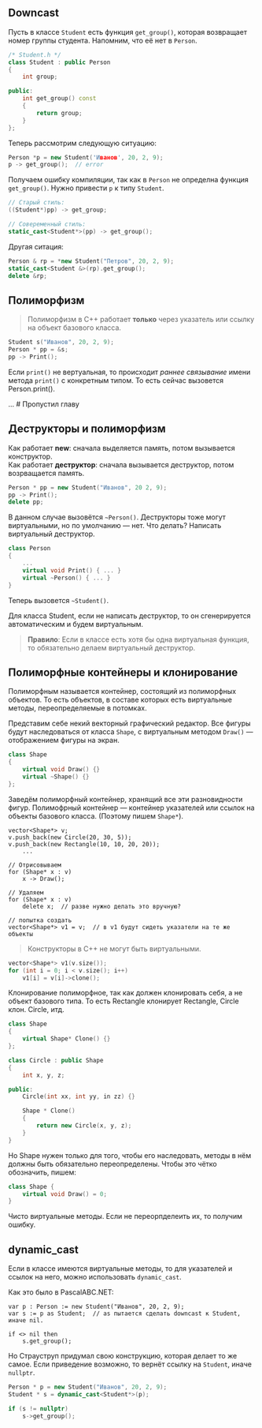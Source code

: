 ## Downcast

Пусть в классе `Student` есть функция `get_group()`, которая возвращает номер группы студента. Напомним, что её нет в `Person`.

```cpp
/* Student.h */
class Student : public Person
{
    int group;

public:
    int get_group() const
    {
        return group;
    }
};
```

Теперь рассмотрим следующую ситуацию:
```cpp
Person *p = new Student('Иванов', 20, 2, 9);
p -> get_group();  // error
```

Получаем ошибку компиляции, так как в `Person` не определна функция
`get_group()`. Нужно привести `p` к типу `Student`.

```cpp
// Старый стиль:
((Student*)pp) -> get_group;

// Совеременный стиль:
static_cast<Student*>(pp) -> get_group();
```

Другая ситация:

```cpp
Person & rp = *new Student("Петров", 20, 2, 9);
static_cast<Student &>(rp).get_group();
delete &rp;
```

## Полиморфизм

> Полиморфизм в C++ работает **только** через указатель или ссылку на объект базового класса.

```cpp
Student s("Иванов", 20, 2, 9);
Person * pp = &s;
pp -> Print();
```

Если `print()` не вертуальная, то происходит *раннее связывание* имени метода `print()` с конкретным типом. То есть сейчас вызовется Person.print().


... # Пропустил главу


## Деструкторы и полиморфизм

Как работает **new**: сначала выделяется память, потом вызывается конструктор. <br>
Как работает **деструктор**: сначала вызывается деструктор, потом возрващается память.

```cpp
Person * pp = new Student("Иванов", 20 2, 9);
pp -> Print();
delete pp;
```

В данном случае вызовётся `~Person()`. Деструкторы тоже могут виртуальными, но по умолчанию — нет. Что делать? Написать виртуальный деструктор. 

```cpp
class Person
{
    ...
    virtual void Print() { ... }
    virtual ~Person() { ... }
}
```

Теперь вызовется `~Student()`.

Для класса Student, если не написать деструктор, то он сгенерируется автоматическим и будем виртуальным.

> **Правило**: Если в классе есть хотя бы одна виртуальная функция, то обязательно делаем виртуальный деструктор.


## Полиморфные контейнеры и клонирование

Полиморфным называется контейнер, состоящий из полиморфных объектов. То есть объектов, в составе которых есть виртуальные методы, переопределяемые в потомках.

Представим себе некий векторный графический редактор. Все фигуры будут наследоваться от класса `Shape`, с виртуальным методом `Draw()` — отображением фигуры на экран.

```cpp
class Shape
{
    virtual void Draw() {}
    virtual ~Shape() {}
};
```


Заведём полиморфный контейнер, хранящий все эти разновидности фигур. Полимофрный контейнер — контейнер указателей или ссылок на объекты базового класса. (Поэтому пишем `Shape*`).

```
vector<Shape*> v;
v.push_back(new Circle(20, 30, 5));
v.push_back(new Rectangle(10, 10, 20, 20));
    ...

// Отрисовываем
for (Shape* x : v)
    x -> Draw();

// Удаляем
for (Shape* x : v)
    delete x;  // разве нужно делать это вручную?

// попытка создать 
vector<Shape*> v1 = v;  // в v1 будут сидеть указатели на те же объекты
```

> Конструкторы в C++ не могут быть виртуальными.

```cpp
vector<Shape*> v1(v.size());
for (int i = 0; i < v.size(); i++)
    v1[i] = v[i]->clone();
```

Клонирование полиморфное, так как должен клонировать себя, а не объект базового типа. То есть Rectangle клонирует Rectangle, Circle клон. Circle, итд.

```cpp
class Shape
{
    virtual Shape* Clone() {}
};

class Circle : public Shape
{
    int x, y, z;

public:
    Circle(int xx, int yy, in zz) {}

    Shape * Clone()
    {
        return new Circle(x, y, z);
    }
}
```

Но Shape нужен только для того, чтобы его наследовать, методы в нём должны быть обязательно переопределены. Чтобы это чётко обозначить, пишем:

```cpp
class Shape {
    virtual void Draw() = 0;
}
```

Чисто виртуальные методы. Если не переорпделеить их, то получим ошибку.


## dynamic_cast

Если в классе имеются виртуальные методы, то для указателей и ссылок на него, можно использовать `dynamic_cast`.

Как это было в PascalABC.NET:

```delphi
var p : Person := new Student("Иванов", 20, 2, 9);
var s := p as Student;  // as пытается сделать downcast к Student, иначе nil.

if <> nil then
    s.get_group();
```

Но Страуструп придумал свою конструкцию, которая делает то же самое. Если приведение возможно, то вернёт ссылку на `Student`, иначе `nullptr`.

```cpp
Person * p = new Student("Иванов", 20, 2, 9);
Student * s = dynamic_cast<Student*>(p);

if (s != nullptr)
    s->get_group();
```
